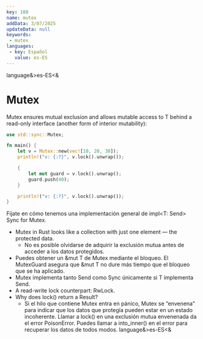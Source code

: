 ```yaml
---
key: 108
name: mutex
addData: 3/07/2025
updateData: null
keywords: 
 - mutex
languages:
 - key: Español
   value: es-ES
---
```

language&>es-ES<&
# Mutex
Mutex<T> ensures mutual exclusion and allows mutable access to T behind a read-only interface (another form of interior mutability):

```rust
use std::sync::Mutex;

fn main() {
    let v = Mutex::new(vec![10, 20, 30]);
    println!("v: {:?}", v.lock().unwrap());

    {
        let mut guard = v.lock().unwrap();
        guard.push(40);
    }

    println!("v: {:?}", v.lock().unwrap());
}
```

Fíjate en cómo tenemos una implementación general de impl<T: Send> Sync for Mutex<T>.

 - Mutex in Rust looks like a collection with just one element — the protected data.
   - No es posible olvidarse de adquirir la exclusión mutua antes de acceder a los datos protegidos.
 - Puedes obtener un &mut T de Mutex<T> mediante el bloqueo. El MutexGuard asegura que &mut T no dure más tiempo que el bloqueo que se ha aplicado.
 - Mutex<T> implementa tanto Send como Sync únicamente si T implementa Send.
 - A read-write lock counterpart: RwLock.
 - Why does lock() return a Result?
   - Si el hilo que contiene Mutex entra en pánico, Mutex se “envenena” para indicar que los datos que protegía pueden estar en un estado incoherente. Llamar a lock() en una exclusión mutua envenenada da el error PoisonError. Puedes llamar a into_inner() en el error para recuperar los datos de todos modos.
language&>es-ES<&